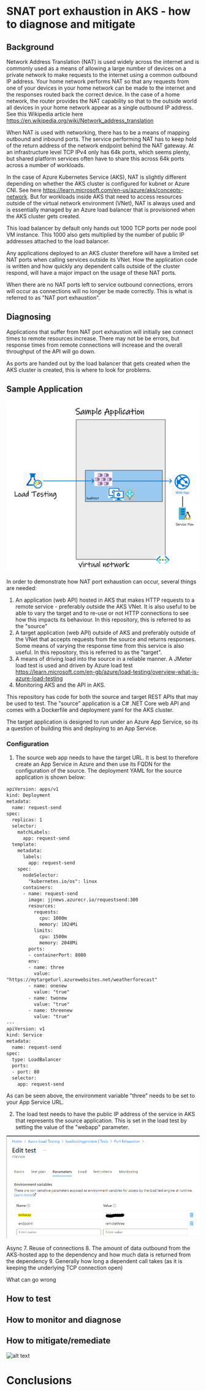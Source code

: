 # SNAT port exhaustion in AKS - how to diagnose and mitigate

## Background

Network Address Translation (NAT) is used widely across the internet and is commonly used as a means of allowing a large number of devices on a private network to make requests to the internet using a common outbound IP address. Your home network performs NAT so that any requests from one of your devices in your home network can be made to the internet and the responses routed back the correct device. In the case of a home network, the router provides the NAT capability so that to the outside world all devices in your home network appear as a single outbound IP address. See this Wikipedia article here https://en.wikipedia.org/wiki/Network_address_translation

When NAT is used with networking, there has to be a means of mapping outbound and inbound ports. The service performing NAT has to keep hold of the return address of the network endpoint behind the NAT gateway. At an infrastructure level TCP IPv4 only has 64k ports, which seems plenty, but shared platform services often have to share this across 64k ports across a number of workloads.

In the case of Azure Kubernetes Service (AKS), NAT is slightly different depending on whether the AKS cluster is configured for kubnet or Azure CNI. See here https://learn.microsoft.com/en-us/azure/aks/concepts-network. But for workloads inside AKS that need to access resources outside of the virtual network environment (VNet), NAT is always used and is essentially managed by an Azure load balancer that is provisioned when the AKS cluster gets created.

This load balancer by default only hands out 1000 TCP ports per node pool VM instance. This 1000 also gets multiplied by the number of public IP addresses attached to the load balancer.

Any applications deployed to an AKS cluster therefore will have a limited set NAT ports when calling services outside its VNet. How the application code is written and how quickly any dependent calls outside of the cluster respond, will have a major impact on the usage of these NAT ports.

When there are no NAT ports left to service outbound connections, errors will occur as connections will no longer be made correctly. This is what is referred to as "NAT port exhaustion".

## Diagnosing

Applications that suffer from NAT port exhaustion will initially see connect times to remote resources increase. There may not be be errors, but response times from remote connections will increase and the overall throughput of the API will go down.

As ports are handed out by the load balancer that gets created when the AKS cluster is created, this is where to look for problems.


## Sample Application

![alt text](/images/overview.png "Sample app overview")

In order to demonstrate how NAT port exhaustion can occur, several things are needed:
1. An application (web API) hosted in AKS that makes HTTP requests to a remote service - preferably outside the AKS VNet. It is also useful to be able to vary the target and to re-use or not HTTP connections to see how this impacts its behaviour. In this repository, this is referred to as the "source"
2. A target application (web API) outside of AKS and preferably outside of the VNet that accepts requests from the source and returns responses. Some means of varying the response time from this service is also useful. In this repository, this is referred to as the "target".
3. A means of driving load into the source in a reliable manner. A JMeter load test is used and driven by Azure load test https://learn.microsoft.com/en-gb/azure/load-testing/overview-what-is-azure-load-testing
4. Monitoring AKS and the API in AKS.

This repository has code for both the source and target REST APIs that may be used to test. The "source" application is a C# .NET Core web API and comes with a Dockerfile and deployment yaml for the AKS cluster.

The target application is designed to run under an Azure App Service, so its a question of building this and deploying to an App Service. 

### Configuration
1. The source web app needs to have the target URL. It is best to therefore create an App Service in Azure and then use its FQDN for the configuration of the source. The deployment YAML for the source application is shown below:

```
apiVersion: apps/v1
kind: Deployment
metadata:
  name: request-send
spec:
  replicas: 1
  selector:
    matchLabels:
      app: request-send
  template:
    metadata:
      labels:
        app: request-send
    spec:
      nodeSelector:
        "kubernetes.io/os": linux
      containers:
      - name: request-send
        image: jjnews.azurecr.io/requestsend:300
        resources:
          requests:
            cpu: 1000m
            memory: 1024Mi
          limits:
            cpu: 1500m
            memory: 2048Mi
        ports:
        - containerPort: 8080
        env:
        - name: three
          value: "https://mytargeturl.azurewebsites.net/weatherforecast"
        - name: onenew
          value: "true"
        - name: twonew
          value: "true"
        - name: threenew
          value: "true"
---
apiVersion: v1
kind: Service
metadata:
  name: request-send
spec:
  type: LoadBalancer
  ports:
  - port: 80
  selector:
    app: request-send
```
As can be seen above, the environment variable "three" needs to be set to your App Service URL.

2. The load test needs to have the public IP address of the service in AKS that represents the source application. This is set in the load test by setting the value of the "webapp" parameter.

![alt text](images/loadtest-parameters.png "Load Test parameters")



 Async
7. Reuse of connections
8. The amount of data outbound from the AKS-hosted app to the dependency and how much data is returned from the dependency
9. Generally how long a dependent call takes (as it is keeping the underlying TCP connection open)

What can go wrong

## How to test

## How to monitor and diagnose

## How to mitigate/remediate

![alt text](https://learn.microsoft.com/en-us/azure/load-balancer/media/load-balancer-outbound-connections/outbound-options.png "NAT in Azure")

# Conclusions
